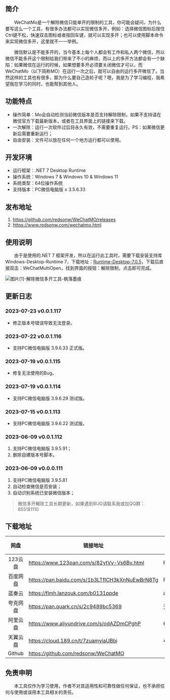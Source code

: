 
## 简介

&emsp;&emsp;WeChatMo是一个解除微信只能单开的限制的工具，你可能会疑问，为什么要写这么一个工具，有很多办法都可以实现微信多开，例如：选择微信图标后按住Ctrl键不松，快速双击图标或者按回车键，就可以实现多开；也可以使用脚本命令来实现微信多开，这里就不一一举例。

&emsp;&emsp;微信默认是不能多开的，当今基本上每个人都会有工作和私人两个微信，所以微信不能多开这个限制给我们带来了不小的麻烦，而以上的多开方法都会有一个缺陷：如果微信在运行的时候，如果想要多开必须要关闭微信才可以，而WeChatMo（以下简称MO）在运行一次之后，就可以自由的运行多开微信了。当然这样的工具也有很多，那为什么要自己造轮子呢？嗯，我是为了学习编程，我希望我在学习的同时，也能帮到其他人。

## 功能特点

* 操作简单：Mo会自动检测当前微信版本是否支持解除限制，如果不支持请在微信官方下载最新版本，或者在工具界面上的链接来下载。
* 一次解除：运行一次软件过后将永久有效，不需要重复运行。PS：如果微信更新后需要重新运行；
* 自由安装：文件可以放在任何一个地方运行都可以使用。

## 开发环境

* 运行框架：.NET 7 Desktop Runtime
* 操作系统：Windows 7 & Windows 10 & Windows 11
* 系统类型：64位操作系统
* 支持版本：PC微信电脑版 ≤ 3.5.6.33

## 发布地址

1. https://github.com/redsonw/WeChatMO/releases
2. https://www.redsonw.com/wechatmo.html

## 使用说明

&emsp;&emsp;由于是使用的.NET 7 框架开发，所以在运行此工具时，需要下载安装支持库Windows-Desktop-Runtime 7，下载地址：[Runtime-Desktop-7.0.5](https://www.redsonw.com/?golink=aHR0cHM6Ly9kb3dubG9hZC52aXN1YWxzdHVkaW8ubWljcm9zb2Z0LmNvbS9kb3dubG9hZC9wci9kZmZiMTkzOS1jZWYxLTRkYjMtYTU3OS01NDc1YTMwNjFjZGQvNTc4YjIwODczM2M5MTRjN2I3MzU3ZjZiYWE0ZWNmZDYvd2luZG93c2Rlc2t0b3AtcnVudGltZS03LjAuNS13aW4teDY0LmV4ZQ==)，下载后直接双击：WeChatMultiOpen，找到界面的按钮：解除限制，点击即可完成。

![图片[1]-解除微信多开工具-枫落墨痕](https://www.redsonw.com/wp-content/uploads/2023/06/WeChatMultiOpen.png)

## 更新日志

### 2023-07-23 v0.0.1.117

- 修正版本号错误导致无法登录。

### 2023-07-22 v0.0.1.116

- 支持PC微信电脑版 3.9.6.33 正式版。

### 2023-07-19 v0.0.1.115

- 修复无法使用的Bug。

### 2023-07-19 v0.0.1.114

- 支持PC微信电脑版 3.9.6.29 测试版。

### 2023-07-15 v0.0.1.113

- 支持PC微信电脑版 3.9.6.22 测试版。

### 2023-06-09 v0.0.1.112

1. 支持PC微信电脑版 3.9.5.91；
2. 删除自建版本号脚本。

### 2023-06-09 v0.0.0.111

1. 支持PC微信电脑版 3.9.5.81
2. 自动检查微信是否安装；
3. 自动识别系统已安装微信版本；

> 微信多开解除工具长期更新，如果遇到BUG请联系我或加QQ群：855181110

## 下载地址
| 网盘 | 链接地址 | 提取码 |
| :--: | --- | --- |
|123云盘|https://www.123pan.com/s/82ytVv-Vs6Bv.html|FLMH|
|百度网盘|https://pan.baidu.com/s/1b3LTfICH3kXnNuEwBrN8Tg|FLMH|
|蓝奏云|https://flmh.lanzouk.com/b0131ppde|ad7b|
|夸克网盘|https://pan.quark.cn/s/2c9489bc5369|无|
|阿里云盘|https://www.aliyundrive.com/s/odAZDmCPghP|6p7n|
|天翼云盘|https://cloud.189.cn/t/7zuamyiaUBbi|4xcr|
|Github|https://github.com/redsonw/WeChatMO|

## 免责申明

&emsp;&emsp;本工具仅作为学习使用，作者不对其适用性和可靠性做任何保证，也不承担任何与使用或误用本工具相关的责任。
